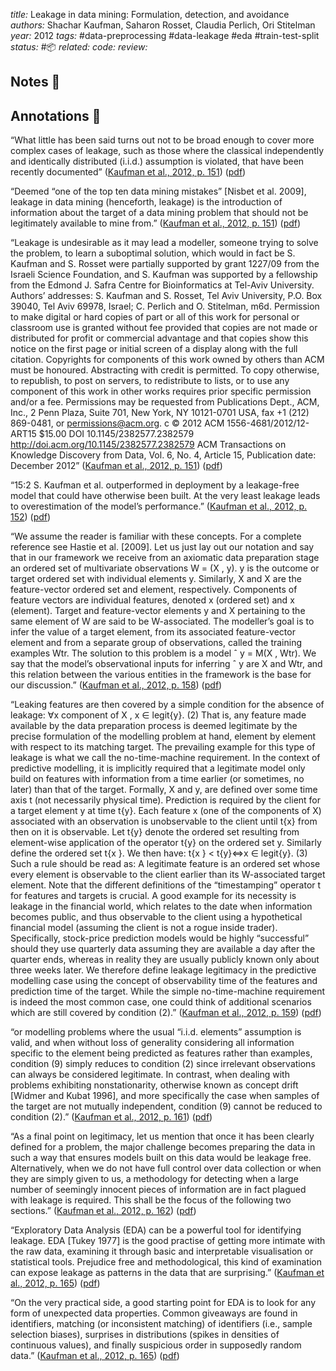 *title:* Leakage in data mining: Formulation, detection, and avoidance
*authors:* Shachar Kaufman, Saharon Rosset, Claudia Perlich, Ori Stitelman
*year:* 2012
*tags:* #data-preprocessing #data-leakage #eda #train-test-split 
*status:* #📦 
*related:*
*code:*
*review:*

## Notes 📍

## Annotations 📖
“What little has been said turns out not to be broad enough to cover more complex cases of leakage, such as those where the classical independently and identically distributed (i.i.d.) assumption is violated, that have been recently documented” ([Kaufman et al., 2012, p. 151](zotero://select/library/items/RAQ5MV79)) ([pdf](zotero://open-pdf/library/items/BXGVASY6?page=1&annotation=H72QD32F))

“Deemed “one of the top ten data mining mistakes” [Nisbet et al. 2009], leakage in data mining (henceforth, leakage) is the introduction of information about the target of a data mining problem that should not be legitimately available to mine from.” ([Kaufman et al., 2012, p. 151](zotero://select/library/items/RAQ5MV79)) ([pdf](zotero://open-pdf/library/items/BXGVASY6?page=1&annotation=XL8NEAWL))

“Leakage is undesirable as it may lead a modeller, someone trying to solve the problem, to learn a suboptimal solution, which would in fact be S. Kaufman and S. Rosset were partially supported by grant 1227/09 from the Israeli Science Foundation, and S. Kaufman was supported by a fellowship from the Edmond J. Safra Centre for Bioinformatics at Tel-Aviv University. Authors’ addresses: S. Kaufman and S. Rosset, Tel Aviv University, P.O. Box 39040, Tel Aviv 69978, Israel; C. Perlich and O. Stitelman, m6d. Permission to make digital or hard copies of part or all of this work for personal or classroom use is granted without fee provided that copies are not made or distributed for profit or commercial advantage and that copies show this notice on the first page or initial screen of a display along with the full citation. Copyrights for components of this work owned by others than ACM must be honoured. Abstracting with credit is permitted. To copy otherwise, to republish, to post on servers, to redistribute to lists, or to use any component of this work in other works requires prior specific permission and/or a fee. Permissions may be requested from Publications Dept., ACM, Inc., 2 Penn Plaza, Suite 701, New York, NY 10121-0701 USA, fax +1 (212) 869-0481, or permissions@acm.org. c © 2012 ACM 1556-4681/2012/12-ART15 $15.00 DOI 10.1145/2382577.2382579 http://doi.acm.org/10.1145/2382577.2382579 ACM Transactions on Knowledge Discovery from Data, Vol. 6, No. 4, Article 15, Publication date: December 2012” ([Kaufman et al., 2012, p. 151](zotero://select/library/items/RAQ5MV79)) ([pdf](zotero://open-pdf/library/items/BXGVASY6?page=1&annotation=Q8ZW7GAJ))

“15:2 S. Kaufman et al. outperformed in deployment by a leakage-free model that could have otherwise been built. At the very least leakage leads to overestimation of the model’s performance.” ([Kaufman et al., 2012, p. 152](zotero://select/library/items/RAQ5MV79)) ([pdf](zotero://open-pdf/library/items/BXGVASY6?page=2&annotation=9TBKUGR6))

“We assume the reader is familiar with these concepts. For a complete reference see Hastie et al. [2009]. Let us just lay out our notation and say that in our framework we receive from an axiomatic data preparation stage an ordered set of multivariate observations W = (X , y). y is the outcome or target ordered set with individual elements y. Similarly, X and X are the feature-vector ordered set and element, respectively. Components of feature vectors are individual features, denoted x (ordered set) and x (element). Target and feature-vector elements y and X pertaining to the same element of W are said to be W-associated. The modeller’s goal is to infer the value of a target element, from its associated feature-vector element and from a separate group of observations, called the training examples Wtr. The solution to this problem is a model ˆ y = M(X , Wtr). We say that the model’s observational inputs for inferring ˆ y are X and Wtr, and this relation between the various entities in the framework is the base for our discussion.” ([Kaufman et al., 2012, p. 158](zotero://select/library/items/RAQ5MV79)) ([pdf](zotero://open-pdf/library/items/BXGVASY6?page=8&annotation=U3YNBGP5))

“Leaking features are then covered by a simple condition for the absence of leakage: ∀x component of X , x ∈ legit{y}. (2) That is, any feature made available by the data preparation process is deemed legitimate by the precise formulation of the modelling problem at hand, element by element with respect to its matching target. The prevailing example for this type of leakage is what we call the no-time-machine requirement. In the context of predictive modelling, it is implicitly required that a legitimate model only build on features with information from a time earlier (or sometimes, no later) than that of the target. Formally, X and y, are defined over some time axis t (not necessarily physical time). Prediction is required by the client for a target element y at time t{y}. Each feature x (one of the components of X) associated with an observation is unobservable to the client until t{x} from then on it is observable. Let t{y} denote the ordered set resulting from element-wise application of the operator t{y} on the ordered set y. Similarly define the ordered set t{x }. We then have: t{x } < t{y}⇔x ∈ legit{y}. (3) Such a rule should be read as: A legitimate feature is an ordered set whose every element is observable to the client earlier than its W-associated target element. Note that the different definitions of the “timestamping” operator t for features and targets is crucial. A good example for its necessity is leakage in the financial world, which relates to the date when information becomes public, and thus observable to the client using a hypothetical financial model (assuming the client is not a rogue inside trader). Specifically, stock-price prediction models would be highly “successful” should they use quarterly data assuming they are available a day after the quarter ends, whereas in reality they are usually publicly known only about three weeks later. We therefore define leakage legitimacy in the predictive modelling case using the concept of observability time of the features and prediction time of the target. While the simple no-time-machine requirement is indeed the most common case, one could think of additional scenarios which are still covered by condition (2).” ([Kaufman et al., 2012, p. 159](zotero://select/library/items/RAQ5MV79)) ([pdf](zotero://open-pdf/library/items/BXGVASY6?page=9&annotation=MQKPNTGG))

“or modelling problems where the usual “i.i.d. elements” assumption is valid, and when without loss of generality considering all information specific to the element being predicted as features rather than examples, condition (9) simply reduces to condition (2) since irrelevant observations can always be considered legitimate. In contrast, when dealing with problems exhibiting nonstationarity, otherwise known as concept drift [Widmer and Kubat 1996], and more specifically the case when samples of the target are not mutually independent, condition (9) cannot be reduced to condition (2).” ([Kaufman et al., 2012, p. 161](zotero://select/library/items/RAQ5MV79)) ([pdf](zotero://open-pdf/library/items/BXGVASY6?page=11&annotation=DPRMPZTV))

“As a final point on legitimacy, let us mention that once it has been clearly defined for a problem, the major challenge becomes preparing the data in such a way that ensures models built on this data would be leakage free. Alternatively, when we do not have full control over data collection or when they are simply given to us, a methodology for detecting when a large number of seemingly innocent pieces of information are in fact plagued with leakage is required. This shall be the focus of the following two sections.” ([Kaufman et al., 2012, p. 162](zotero://select/library/items/RAQ5MV79)) ([pdf](zotero://open-pdf/library/items/BXGVASY6?page=12&annotation=PI5T38FM))

“Exploratory Data Analysis (EDA) can be a powerful tool for identifying leakage. EDA [Tukey 1977] is the good practise of getting more intimate with the raw data, examining it through basic and interpretable visualisation or statistical tools. Prejudice free and methodological, this kind of examination can expose leakage as patterns in the data that are surprising.” ([Kaufman et al., 2012, p. 165](zotero://select/library/items/RAQ5MV79)) ([pdf](zotero://open-pdf/library/items/BXGVASY6?page=15&annotation=SKZNY2K8))

“On the very practical side, a good starting point for EDA is to look for any form of unexpected data properties. Common giveaways are found in identifiers, matching (or inconsistent matching) of identifiers (i.e., sample selection biases), surprises in distributions (spikes in densities of continuous values), and finally suspicious order in supposedly random data.” ([Kaufman et al., 2012, p. 165](zotero://select/library/items/RAQ5MV79)) ([pdf](zotero://open-pdf/library/items/BXGVASY6?page=15&annotation=EV8J324D))